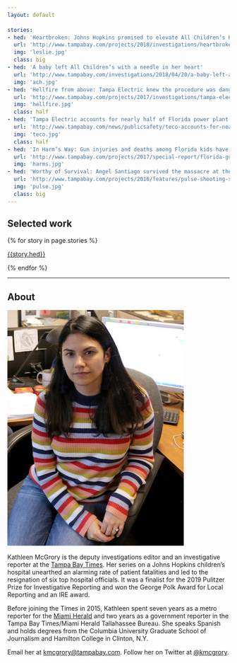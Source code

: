 ```yaml
---
layout: default

stories:
- hed: 'Heartbroken: Johns Hopkins promised to elevate All Children’s Heart Institute. Then patients started to die at an alarming rate.'
  url: 'http://www.tampabay.com/projects/2018/investigations/heartbroken/all-childrens-heart-institute/'
  img: 'leslie.jpg'
  class: big
- hed: 'A baby left All Children’s with a needle in her heart'
  url: 'http://www.tampabay.com/investigations/2018/04/20/a-baby-left-all-childrens-with-a-needle-in-her-heart/'
  img: 'ach.jpg'
- hed: 'Hellfire from above: Tampa Electric knew the procedure was dangerous. It sent workers in anyway.'
  url: 'http://www.tampabay.com/projects/2017/investigations/tampa-electric/big-bend-hellfire-from-above/'
  img: 'hellfire.jpg'
  class: half
- hed: 'Tampa Electric accounts for nearly half of Florida power plant deaths'
  url: 'http://www.tampabay.com/news/publicsafety/teco-accounts-for-nearly-half-of-florida-power-plant-deaths-data-shows/2329687'
  img: 'teco.jpg'
  class: half
- hed: 'In Harm’s Way: Gun injuries and deaths among Florida kids have spiked. One child is shot every 17 hours.'
  url: 'http://www.tampabay.com/projects/2017/special-report/florida-guns-children-deaths-harms-way/'
  img: 'harms.jpg'
- hed: 'Worthy of Survival: Angel Santiago survived the massacre at the Pulse nightclub. To feel worthy of survival, he would need to make something of his life.'
  url: 'http://www.tampabay.com/projects/2016/features/pulse-shooting-survivor-angel-santiago-recovery/'
  img: 'pulse.jpg'
  class: big
---
```


## Selected work

<div class="selected">
{% for story in page.stories %}

<a class="story{% if story.class %} {{story.class}}{% endif %}" href="{{story.url}}">
  <div class="img" style="background-image:url('img/{{story.img}}')"></div>
  <p class="hed">{{story.hed}}</p>
</a>

{% endfor %}
</div>

---

## About

<img class="right" src="img/mcgrory.jpg"/>

Kathleen McGrory is the deputy investigations editor and an investigative reporter at the [Tampa Bay Times](http://tampabay.com). Her series on a Johns Hopkins children’s hospital unearthed an alarming rate of patient fatalities and led to the resignation of six top hospital officials. It was a finalist for the 2019 Pulitzer Prize for Investigative Reporting and won the George Polk Award for Local Reporting and an IRE award.

Before joining the Times in 2015, Kathleen spent seven years as a metro reporter for the [Miami Herald](http://miamiherald.com) and two years as a government reporter in the Tampa Bay Times/Miami Herald Tallahassee Bureau. She speaks Spanish and holds degrees from the Columbia University Graduate School of Journalism and Hamilton College in Clinton, N.Y. 

Email her at [kmcgrory@tampabay.com](mailto:kmcgrory@tampabay.com). Follow her on Twitter at [@kmcgrory](http://twitter.com/kmcgrory).


